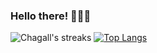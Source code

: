 ### Hello there! 🙋🏻‍♂️

![Chagall's streaks](https://github-readme-streak-stats.herokuapp.com/?user=Chagall&theme=react&")
[![Top Langs](https://github-readme-stats.vercel.app/api/top-langs/?username=chagall&layout=compact&theme=react)](https://github.com/chagall/github-readme-stats)
